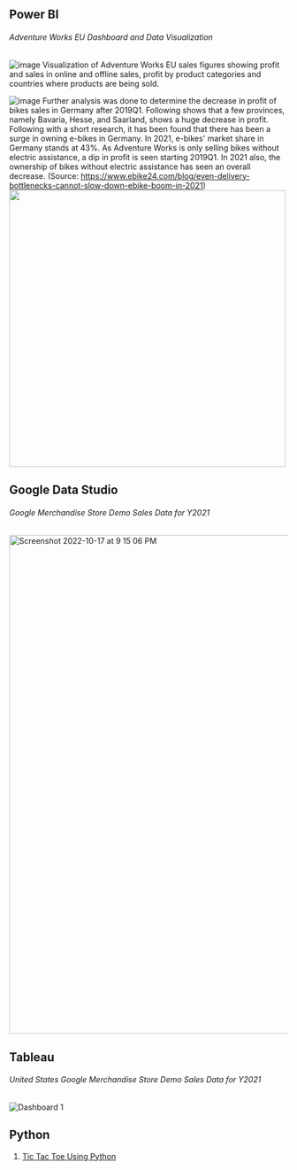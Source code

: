 ## Power BI
###### Adventure Works EU Dashboard and Data Visualization
![image](https://user-images.githubusercontent.com/40571742/194234178-0837b747-fb65-4fb5-8c07-5efcf4ca6e52.png)
Visualization of Adventure Works EU sales figures showing profit and sales in online and offline sales, profit by product categories and countries where products are being sold.

![image](https://user-images.githubusercontent.com/40571742/194245850-6e2f6c7c-26c4-4d4e-8975-53c49b28356a.png)
Further analysis was done to determine the decrease in profit of bikes sales in Germany after 2019Q1. Following shows that a few provinces, namely Bavaria, Hesse, and Saarland, shows a huge decrease in profit. Following with a short research, it has been found that there has been a surge in owning e-bikes in Germany. In 2021, e-bikes' market share in Germany stands at 43%. As Adventure Works is only selling bikes without electric assistance, a dip in profit is seen starting 2019Q1. In 2021 also, the ownership of bikes without electric assistance has seen an overall decrease. (Source: https://www.ebike24.com/blog/even-delivery-bottlenecks-cannot-slow-down-ebike-boom-in-2021)
<img src = "https://user-images.githubusercontent.com/40571742/194256545-5f15acd6-a69c-4216-8921-5d4aa8993709.png" width = "500" />

## Google Data Studio
###### Google Merchandise Store Demo Sales Data for Y2021
<img width="901" alt="Screenshot 2022-10-17 at 9 15 06 PM" src="https://user-images.githubusercontent.com/40571742/196186670-bfb78206-0e83-464e-8842-c7a9f1e9776b.png">

## Tableau
###### United States Google Merchandise Store Demo Sales Data for Y2021
![Dashboard 1](https://user-images.githubusercontent.com/40571742/196187985-55d68216-9377-49e1-b500-b0732cd73027.png)


## Python
1. [Tic Tac Toe Using Python](https://github.com/suyinglim97/Data-Analyst-Portfolio/blob/master/Tic%20Tac%20Toe%20Python)

